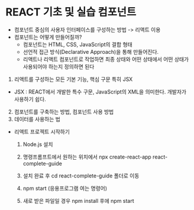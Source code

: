 # REACT 기초 및 실습 컴포넌트

- 컴포넌트 중심의 사용자 인터페이스를 구성하는 방법 -> 리액트 이용
- 컴포넌트는 어떻게 만들어질까?
	- 컴포넌트는 HTML, CSS, JavaScript의 결합 형태
	- 선언적 접근 방식(Declarative Approach)을 통해 만들어진다.
	- 리액트나 리액트 컴포넌트로 작업하면 최종 상태와 어떤 상태에서 어떤 상태가 사용되어야 하는지 정의하면 된다

1. 리액트를 구성하는 모든 기본 기능, 핵심 구문 특히 JSX
  - JSX : REACT에서 개발한 특수 구문, JavaScript의 XML을 의미한다. 개발자가 사용하기 쉽다.
2. 컴포넌트를 구축하는 방법, 컴포넌트 사용 방법
3. 데이터를 사용하는 법

- 리액트 프로젝트 시작하기
	1. Node.js 설치
	2. 명령프롬프트에서 원하는 위치에서 npx create-react-app react-complete-guide
	3. 설치 완료 후 cd react-complete-guide 폴더로 이동
	4. npm start (응용프로그램 여는 명령어)

	5. 새로 받은 파일일 경우 npm install 후에 npm start